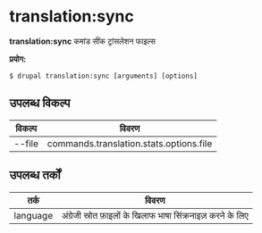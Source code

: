 # translation:sync
**translation:sync** कमांड सींक ट्रांसलेशन फाइल्स

**प्रयोग:**
```
$ drupal translation:sync [arguments] [options] 
```

## उपलब्ध विकल्प
विकल्प | विवरण
-------|-------------
--file | commands.translation.stats.options.file

## उपलब्ध तर्कों
तर्क | विवरण
---------|-------------
language | अंग्रेजी स्रोत फ़ाइलों के खिलाफ भाषा सिंक्रनाइज़ करने के लिए
